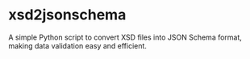 # xsd2jsonschema
A simple Python script to convert XSD files into JSON Schema format, making data validation easy and efficient.

